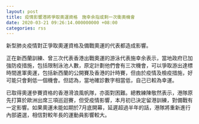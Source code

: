 ```yaml
---
layout: post
title: 疫情影響港將爭取奧運資格　施幸余指或剩一次衝奧機會
date: 2020-03-21 09:26:14.000000000 +08:00
categories: rss
---
```


新型肺炎疫情對正爭取奧運資格及備戰奧運的代表都造成影響。

正在新西蘭訓練、曾三次代表香港出戰奧運的游泳代表施幸余表示，當地政府已加強防疫措施，包括限制泳池人數，原定計劃他們會有三次機會，可以爭取游出達標時間進軍奧運，包括新西蘭的公開賽及香港的計時賽，但由於疫情及檢疫措施，好可能只會剩低一個機會。但認為，當地確診數字相當低，自己已較為幸運。

已取得奧運參賽資格的香港滑浪風帆隊，亦面對困難。總教練陳敬然表示，港隊原先打算於歐洲出席三項巡迴賽，但受疫情影響，本月初已決定留港訓練，對備戰有一定影響。如果奧運未能如期於7月底開幕，延遲超過半年的話，港隊將重新進行內部遴選，相信對較年長的運動員影響較大。
